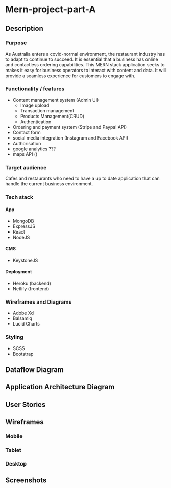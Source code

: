 # Mern-project-part-A

## Description

### Purpose

As Australia enters a covid-normal environment, the restaurant industry has to adapt to continue to succeed. It is essential that a business has online and contactless ordering capabilities. This MERN stack application seeks to makes it easy for business operators to interact with content and data. It will provide a seamless experience for customers to engage with.  

### Functionality / features

- Content management system (Admin UI)
  - Image upload 
  - Transaction management
  - Products Management(CRUD)
  - Authentication
- Ordering and payment system (Stripe and Paypal API)
- Contact form 
- social media integration (Instagram and Facebook API)
- Authorisation 
- google analytics ???
- maps API ()



### Target audience

Cafes and restaurants who need to have a up to date application that can handle the current business environment. 

### Tech stack

#### App

- MongoDB
- ExpressJS
- React
- NodeJS
  
#### CMS

- KeystoneJS
  
#### Deployment

- Heroku (backend) 
- Netlify (frontend) 
  
### Wireframes and Diagrams

- Adobe Xd
- Balsamiq
- Lucid Charts
  
### Styling

- SCSS
- Bootstrap


## Dataflow Diagram



## Application Architecture Diagram



## User Stories



## Wireframes

### Mobile

### Tablet

### Desktop



## Screenshots